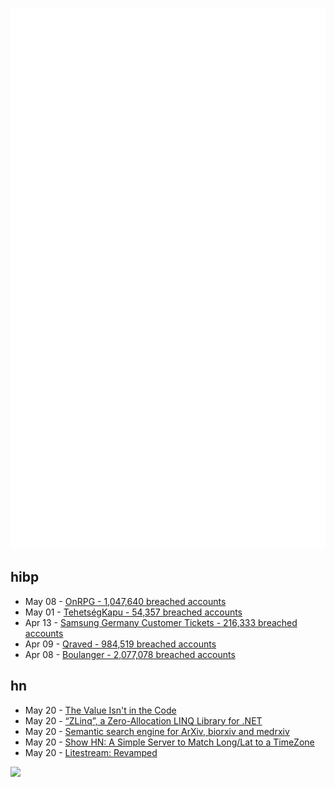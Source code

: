 ![Metrics](https://raw.githubusercontent.com/phixion/phixion/master/metrics.svg)

## hibp

<!--
for https://github.com/phixion/phixion/blob/main/.github/workflows/feeds.yml
-->
<!--START_SECTION:haveibeenpwnd-->
- May 08 - [OnRPG - 1,047,640 breached accounts](https://haveibeenpwned.com/PwnedWebsites#OnRPG)
- May 01 - [TehetségKapu - 54,357 breached accounts](https://haveibeenpwned.com/PwnedWebsites#TehetsegKapu)
- Apr 13 - [Samsung Germany Customer Tickets - 216,333 breached accounts](https://haveibeenpwned.com/PwnedWebsites#SamsungGermany)
- Apr 09 - [Qraved - 984,519 breached accounts](https://haveibeenpwned.com/PwnedWebsites#Qraved)
- Apr 08 - [Boulanger - 2,077,078 breached accounts](https://haveibeenpwned.com/PwnedWebsites#Boulanger)
<!--END_SECTION:haveibeenpwnd-->

## hn

<!--
for https://github.com/phixion/phixion/blob/main/.github/workflows/feeds.yml
-->
<!--START_SECTION:hn-->
- May 20 - [The Value Isn't in the Code](https://jonayre.uk/blog/2022/10/30/the-real-value-isnt-in-the-code/)
- May 20 - [“ZLinq”, a Zero-Allocation LINQ Library for .NET](https://neuecc.medium.com/zlinq-a-zero-allocation-linq-library-for-net-1bb0a3e5c749)
- May 20 - [Semantic search engine for ArXiv, biorxiv and medrxiv](https://arxivxplorer.com/)
- May 20 - [Show HN: A Simple Server to Match Long/Lat to a TimeZone](https://github.com/LittleGreenViper/LGV_TZ_Lookup)
- May 20 - [Litestream: Revamped](https://fly.io/blog/litestream-revamped/)
<!--END_SECTION:hn-->

<!--
for https://yhype.me
-->
![](https://hit.yhype.me/github/profile?user_id=13013670)
